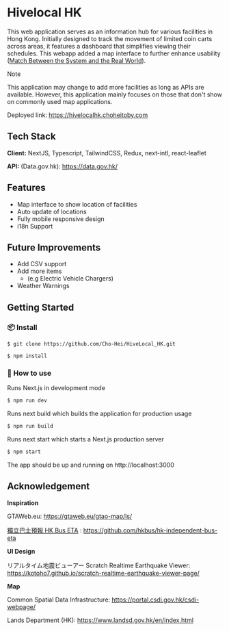 # Hivelocal HK

This web application serves as an information hub for various facilities in Hong Kong. Initially designed to track the movement of limited coin carts across areas, it features a dashboard that simplifies viewing their schedules. This webapp added a map interface to further enhance usability ([Match Between the System and the Real World](https://www.nngroup.com/articles/ten-usability-heuristics/#toc-2-match-between-the-system-and-the-real-world-2)).

> [!NOTE]
> This application may change to add more facilities as long as APIs are available. However, this application mainly focuses on those that don't show on commonly used map applications.

Deployed link: https://hivelocalhk.choheitoby.com

## Tech Stack

**Client:** NextJS, Typescript, TailwindCSS, Redux, next-intl, react-leaflet

**API:** (Data.gov.hk): https://data.gov.hk/

## Features

-   Map interface to show location of facilities
-   Auto update of locations
-   Fully mobile responsive design
-   i18n Support

## Future Improvements

-   Add CSV support
-   Add more items
    -   (e.g Electric Vehicle Chargers)
-   Weather Warnings

## Getting Started

### 📦 Install

```
$ git clone https://github.com/Cho-Hei/HiveLocal_HK.git

$ npm install
```

### 🔨 How to use

Runs Next.js in development mode

```bash
$ npm run dev
```

Runs next build which builds the application for production usage

```bash
$ npm run build
```

Runs next start which starts a Next.js production server

```bash
$ npm start
```

The app should be up and running on http://localhost:3000

## Acknowledgement

**Inspiration**

GTAWeb.eu: https://gtaweb.eu/gtao-map/ls/

[獨立巴士預報 HK Bus ETA](https://hkbus.app) : https://github.com/hkbus/hk-independent-bus-eta

**UI Design**

リアルタイム地震ビューアー Scratch Realtime Earthquake Viewer: https://kotoho7.github.io/scratch-realtime-earthquake-viewer-page/

**Map**

Common Spatial Data Infrastructure: https://portal.csdi.gov.hk/csdi-webpage/

Lands Department (HK): https://www.landsd.gov.hk/en/index.html
